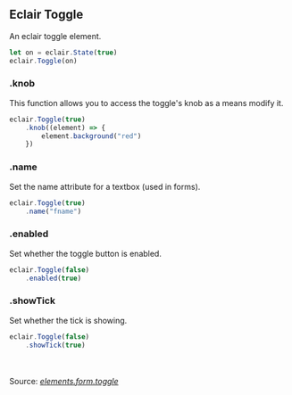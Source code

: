 ## Eclair Toggle
An eclair toggle element.
```javascript
let on = eclair.State(true)
eclair.Toggle(on)
```
### .knob
This function allows you to access the toggle's knob as a means modify it.
```javascript
eclair.Toggle(true)
    .knob((element) => {
        element.background("red")
    })
```
### .name
Set the name attribute for a textbox (used in forms).
```javascript
eclair.Toggle(true)
    .name("fname")
```
### .enabled
Set whether the toggle button is enabled.    
```javascript
eclair.Toggle(false)
    .enabled(true)
```
### .showTick
Set whether the tick is showing.    
```javascript
eclair.Toggle(false)
    .showTick(true)
```

<br/><br/>Source: [_elements.form.toggle_](https://github.com/SamGarlick/Eclair/tree/main/src/elements/form/toggle.js)